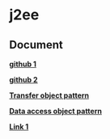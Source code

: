 # j2ee

## Document
__[github 1](https://github.com/truonglam/exampletoeiconline/blob/master/toeic-core-serviceimpl/src/main/java/vn/myclass/core/service/impl/UserServiceImpl.java)__

__[github 2](https://github.com/lamtraining/jsp-servlet-jdbc/blob/master/src/main/java/com/laptrinhjavaweb/dao/impl/UserDAO.java)__

__[Transfer object pattern](https://gpcoder.com/5156-huong-dan-java-design-pattern-transfer-object/)__

__[Data access object pattern](https://gpcoder.com/4935-huong-dan-java-design-pattern-dao/)__

__[Link 1](http://zetcode.com/)__
